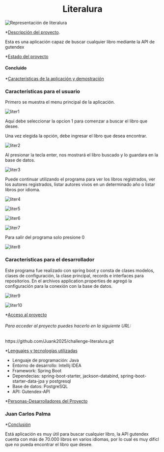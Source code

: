 <h1 align = "center">Literalura</h1>

![Representación de literalura](https://github.com/user-attachments/assets/9ebc3689-53a1-4546-802b-108c912a8453)


*[Descripción del proyecto](#Descripción-del-proyecto).
<p>Esta es una aplicación capaz de buscar cualquier libro mediante la API de gutendex</p>

*[Estado del proyecto](#Estado-del-proyecto)
<h4>Concluido</h4>

*[Características de la aplicación y demostración](#Características-de-la-aplicación-y-demostración)

<h3>Características para el usuario</h3>
Primero se muestra el menu principal de la aplicación.

![liter1](https://github.com/user-attachments/assets/d87a04da-c575-4d82-ba15-bb89d8f1e8fd)


Aquí debe seleccionar la opcion 1 para comenzar a buscar el libro que desee.

Una vez elegida la opción, debe ingresar el libro que desea encontrar.

![liter2](https://github.com/user-attachments/assets/8bf4cb2f-3ca6-44a5-96cc-244ea5408b2f)


Al presionar la tecla enter, nos mostrará el libro buscado y lo guardara en la base de datos.

![liter3](https://github.com/user-attachments/assets/0a5db798-17a8-4006-aa53-389b692a1910)


Puede continuar utilizando el programa para ver los libros registrados, ver los autores registrados, listar autores vivos en un
determinado año o listar libros por idioma.

![liter4](https://github.com/user-attachments/assets/41410987-74e0-4dec-8e66-5c71b2775264)

![liter5](https://github.com/user-attachments/assets/51c3d735-e204-4100-9638-9fca28551be1)

![liter6](https://github.com/user-attachments/assets/f47f7c2a-26e3-4914-8206-8165579c0b59)

![liter7](https://github.com/user-attachments/assets/c351447c-f2db-43dc-b0a6-ad64b0aa6c4b)

Para salir del programa solo presione 0

![liter8](https://github.com/user-attachments/assets/388a4602-752f-47ed-9e12-455ececd89fb)



<h3>Características para el desarrollador</h3>

Este programa fue realizado con spring boot y consta de clases modelos, clases de configuración, la clase principal, 
records e interfaces para repositorios. En el archivos application.properties de agregó la configuración para la conexión
con la base de datos.

![liter9](https://github.com/user-attachments/assets/ecdeba72-ff74-4e01-ad2e-d5d59fa59dc9)

![liter10](https://github.com/user-attachments/assets/bd0e0c93-a96e-4aad-91da-7f1f425dec05)

*[Acceso al proyecto](#acceso-proyecto)
<h6>Para acceder al proyecto puedes hacerlo en la siguiente URL:</h6>
<p></p>https://github.com/Juank2025/challenge-literalura.git</p>


*[Lenguajes y tecnologías utilizadas](#tecnologías-utilizadas)
- Lenguaje de programación: Java
- Entorno de desarrollo: Intellij IDEA
- Framework: Spring Boot
- Dependecias: spring-boot-starter, jackson-databind, spring-boot-starter-data-jpa y postgresql
- Base de datos: PostgreSQL
- API: Gutendex-API

*[Personas-Desarrolladores del Proyecto](#personas-desarrolladores)

<h3>Juan Carlos Palma</h3> 

*[Conclusión](#conclusión)
<P>Está aplicación es muy útil para buscar cualquier libro, la API gutendex cuenta con más de 70.000 libros en varios idiomas,
  por lo cual es muy dificl que no pueda encontrar el libro que desee.</P>
